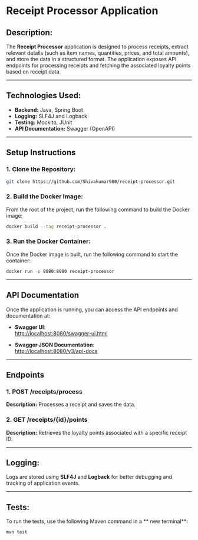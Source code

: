 # **Receipt Processor Application**

## **Description:**

The **Receipt Processor** application is designed to process receipts, extract relevant details (such as item names, quantities, prices, and total amounts), and store the data in a structured format. The application exposes API endpoints for processing receipts and fetching the associated loyalty points based on receipt data.

---

## **Technologies Used:**
- **Backend:** Java, Spring Boot
- **Logging:** SLF4J and Logback
- **Testing:** Mockito, JUnit
- **API Documentation:** Swagger (OpenAPI)

---

## **Setup Instructions**

### **1. Clone the Repository:**
```bash
git clone https://github.com/Shivakumar980/receipt-processor.git
```

### **2. Build the Docker Image:**
From the root of the project, run the following command to build the Docker image:
```bash
docker build --tag receipt-processor .
```
### **3. Run the Docker Container:**
Once the Docker image is built, run the following command to start the container:
```bash
docker run -p 8080:8080 receipt-processor
```
    
---

## **API Documentation**

Once the application is running, you can access the API endpoints and documentation at:

- **Swagger UI**:  
   [http://localhost:8080/swagger-ui.html](http://localhost:8080/swagger-ui.html)
  

- **Swagger JSON Documentation**:  
   [http://localhost:8080/v3/api-docs](http://localhost:8080/v3/api-docs)  
   
---


## **Endpoints**

### **1. POST /receipts/process**
**Description:** Processes a receipt and saves the data.

### **2. GET /receipts/{id}/points**
**Description:** Retrieves the loyalty points associated with a specific receipt ID.

---

## **Logging:**

Logs are stored using **SLF4J** and **Logback** for better debugging and tracking of application events.

---

## **Tests:**

To run the tests, use the following Maven command in a ** new terminal**:
```bash
mvn test
```
